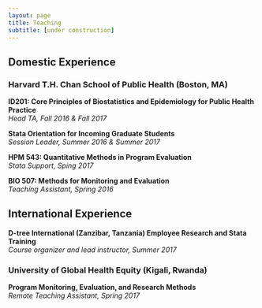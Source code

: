 ```yaml
---
layout: page
title: Teaching
subtitle: [under construction]
---
```


## Domestic Experience

### Harvard T.H. Chan School of Public Health (Boston, MA)

**ID201: Core Principles of Biostatistics and Epidemiology for Public Health Practice**  
_Head TA, Fall 2016 & Fall 2017_

**Stata Orientation for Incoming Graduate Students**  
_Session Leader, Summer 2016 & Summer 2017_

**HPM 543: Quantitative Methods in Program Evaluation**  
_Stata Support, Sping 2017_

**BIO 507: Methods for Monitoring and Evaluation**  
_Teaching Assistant, Spring 2016_


## International Experience 


<strong> D-tree International (Zanzibar, Tanzania) </strong>
**Employee Research and Stata Training**  
_Course organizer and lead instructor, Summer 2017_

### University of Global Health Equity (Kigali, Rwanda)
**Program Monitoring, Evaluation, and Research Methods**  
_Remote Teaching Assistant, Spring 2017_

